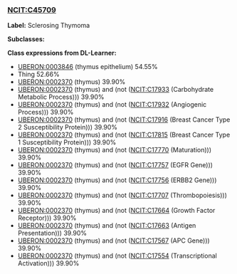 
### [NCIT:C45709](http://purl.obolibrary.org/obo/NCIT_C45709)
**Label:** Sclerosing Thymoma

**Subclasses:** 

**Class expressions from DL-Learner:**

- [UBERON:0003846](http://purl.obolibrary.org/obo/UBERON_0003846) (thymus epithelium) 54.55%
- Thing 52.66%
- [UBERON:0002370](http://purl.obolibrary.org/obo/UBERON_0002370) (thymus) 39.90%
- [UBERON:0002370](http://purl.obolibrary.org/obo/UBERON_0002370) (thymus) and (not ([NCIT:C17933](http://purl.obolibrary.org/obo/NCIT_C17933) (Carbohydrate Metabolic Process))) 39.90%
- [UBERON:0002370](http://purl.obolibrary.org/obo/UBERON_0002370) (thymus) and (not ([NCIT:C17932](http://purl.obolibrary.org/obo/NCIT_C17932) (Angiogenic Process))) 39.90%
- [UBERON:0002370](http://purl.obolibrary.org/obo/UBERON_0002370) (thymus) and (not ([NCIT:C17916](http://purl.obolibrary.org/obo/NCIT_C17916) (Breast Cancer Type 2 Susceptibility Protein))) 39.90%
- [UBERON:0002370](http://purl.obolibrary.org/obo/UBERON_0002370) (thymus) and (not ([NCIT:C17815](http://purl.obolibrary.org/obo/NCIT_C17815) (Breast Cancer Type 1 Susceptibility Protein))) 39.90%
- [UBERON:0002370](http://purl.obolibrary.org/obo/UBERON_0002370) (thymus) and (not ([NCIT:C17770](http://purl.obolibrary.org/obo/NCIT_C17770) (Maturation))) 39.90%
- [UBERON:0002370](http://purl.obolibrary.org/obo/UBERON_0002370) (thymus) and (not ([NCIT:C17757](http://purl.obolibrary.org/obo/NCIT_C17757) (EGFR Gene))) 39.90%
- [UBERON:0002370](http://purl.obolibrary.org/obo/UBERON_0002370) (thymus) and (not ([NCIT:C17756](http://purl.obolibrary.org/obo/NCIT_C17756) (ERBB2 Gene))) 39.90%
- [UBERON:0002370](http://purl.obolibrary.org/obo/UBERON_0002370) (thymus) and (not ([NCIT:C17707](http://purl.obolibrary.org/obo/NCIT_C17707) (Thrombopoiesis))) 39.90%
- [UBERON:0002370](http://purl.obolibrary.org/obo/UBERON_0002370) (thymus) and (not ([NCIT:C17664](http://purl.obolibrary.org/obo/NCIT_C17664) (Growth Factor Receptor))) 39.90%
- [UBERON:0002370](http://purl.obolibrary.org/obo/UBERON_0002370) (thymus) and (not ([NCIT:C17663](http://purl.obolibrary.org/obo/NCIT_C17663) (Antigen Presentation))) 39.90%
- [UBERON:0002370](http://purl.obolibrary.org/obo/UBERON_0002370) (thymus) and (not ([NCIT:C17567](http://purl.obolibrary.org/obo/NCIT_C17567) (APC Gene))) 39.90%
- [UBERON:0002370](http://purl.obolibrary.org/obo/UBERON_0002370) (thymus) and (not ([NCIT:C17554](http://purl.obolibrary.org/obo/NCIT_C17554) (Transcriptional Activation))) 39.90%


